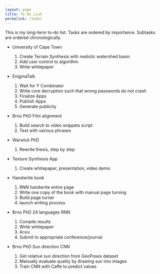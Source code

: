 ```yaml
---
layout: page
title: To Do List
permalink: /todo/
---
```


This is my long-term to-do list. Tasks are ordered by importance. Subtasks are ordered chronologically.

* University of Cape Town
  1. Create Terrain Synthesis with realistic watershed basin
  2. Add user control to algorithm
  3. Write whitepaper
  
* EnigmaTalk
  1. Wait for Y Combinator
  2. Write core decryption such that wrong passwords do not crash
  3. Finalize Apps
  4. Publish Apps
  5. Generate publicity

* Brno PhD Film alignment
  1. Build search to video snippets script
  2. Test with various phrases

* Warwick PhD
  1. Rewrite thesis, step by step

* Texture Synthesis App
  1. Create whitepaper, presentation, video demo

* Handwrite book
  1. RNN handwrite entire page
  2. Write one copy of the book with manual page turning
  3. Build page turner
  4. launch writing process

* Brno PhD 24 languages RNN
  1. Compile results
  2. Write whitepaper
  3. Arxiv
  4. Submit to appropriate conference/journal
    
* Brno PhD Sun direction CNN
  1. Get relative sun direction from GeoPoses dataset
  2. Manually evaluate quality by drawing sun into images
  3. Train CNN with Caffe to predict values

